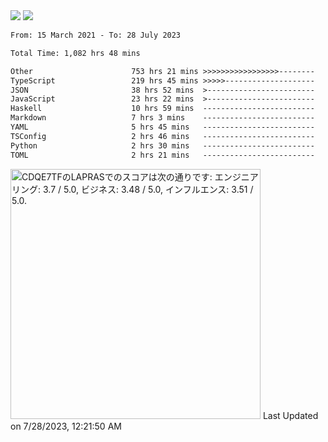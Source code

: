<div>
  <img src="https://github-readme-stats.vercel.app/api?username=naporin0624&count_private=true&show_icons=true" />
  <img src="https://github-readme-stats.vercel.app/api/top-langs/?username=naporin0624&layout=compact&hide=css" />
  <!--START_SECTION:waka-->

```txt
From: 15 March 2021 - To: 28 July 2023

Total Time: 1,082 hrs 48 mins

Other                      753 hrs 21 mins >>>>>>>>>>>>>>>>>--------   69.57 %
TypeScript                 219 hrs 45 mins >>>>>--------------------   20.29 %
JSON                       38 hrs 52 mins  >------------------------   03.59 %
JavaScript                 23 hrs 22 mins  >------------------------   02.16 %
Haskell                    10 hrs 59 mins  -------------------------   01.01 %
Markdown                   7 hrs 3 mins    -------------------------   00.65 %
YAML                       5 hrs 45 mins   -------------------------   00.53 %
TSConfig                   2 hrs 46 mins   -------------------------   00.26 %
Python                     2 hrs 30 mins   -------------------------   00.23 %
TOML                       2 hrs 21 mins   -------------------------   00.22 %
```

<!--END_SECTION:waka-->
  
  <!--START_SECTION:lapras-card-->
<p ><a href="https://lapras.com/public/CDQE7TF" target="_blank" rel="noopener noreferrer"><img alt="CDQE7TFのLAPRASでのスコアは次の通りです: エンジニアリング: 3.7 / 5.0, ビジネス: 3.48 / 5.0, インフルエンス: 3.51 / 5.0." src="https://lapras-card-generator.vercel.app/api/svg?e=3.7&b=3.48&i=3.51&b1=%23232323&b2=%236d6d6d&i1=%23212121&i2=%23818181&l=ja" width="400" ></a>  
Last Updated on 7/28/2023, 12:21:50 AM</p>
<!--END_SECTION:lapras-card-->
</div>
